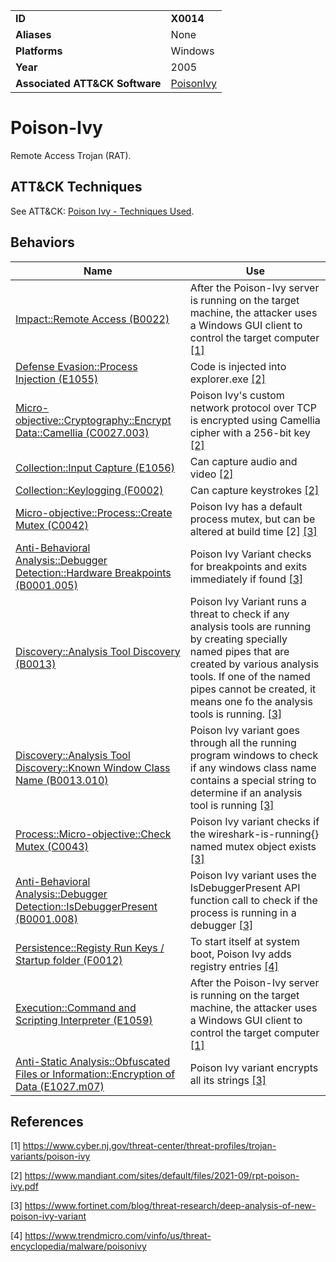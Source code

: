 |||
|---|---|
|**ID**|**X0014**|
|**Aliases**|None|
|**Platforms**|Windows|
|**Year**|2005|
|**Associated ATT&CK Software**|[PoisonIvy](https://attack.mitre.org/software/S0012/)|


Poison-Ivy
==========
Remote Access Trojan (RAT).

ATT&CK Techniques
-----------------
See ATT&CK: [Poison Ivy - Techniques Used](https://attack.mitre.org/software/S0012/).

Behaviors
---------
|Name|Use|
|---|---|
|[Impact::Remote Access (B0022)](../impact/remote-access.md)|After the Poison-Ivy server is running on the target machine, the attacker uses a Windows GUI client to control the target computer [[1]](#1)|
|[Defense Evasion::Process Injection (E1055)](../defense-evasion/process-inject.md)|Code is injected into explorer.exe [[2]](#2)|
|[Micro-objective::Cryptography::Encrypt Data::Camellia (C0027.003)](../micro-behaviors/cryptography/encrypt.md)|Poison Ivy's custom network protocol over TCP is encrypted using Camellia cipher with a 256-bit key  [[2]](#2)|
|[Collection::Input Capture (E1056)](../collection/input-capture.md)|Can capture audio and video  [[2]](#2)|
|[Collection::Keylogging (F0002)](../collection/keylogging.md)|Can capture keystrokes  [[2]](#2)|
|[Micro-objective::Process::Create Mutex (C0042)](../micro-behaviors/process/create-mutex.md)|Poison Ivy has a default process mutex, but can be altered at build time [2] [[3]](#3)|
|[Anti-Behavioral Analysis::Debugger Detection::Hardware Breakpoints (B0001.005)](../anti-behavioral-analysis/detect-debugger.md)|Poison Ivy Variant checks for breakpoints and exits immediately if found [[3]](#3)|
|[Discovery::Analysis Tool Discovery (B0013)](../discovery/analysis-tool-discover.md)|Poison Ivy Variant runs a threat to check if any analysis tools are running by creating specially named pipes that are created by various analysis tools. If one of the named pipes cannot be created, it means one fo the analysis tools is running.  [[3]](#3)|
|[Discovery::Analysis Tool Discovery::Known Window Class Name (B0013.010)](../discovery/analysis-tool-discover.md)|Poison Ivy variant goes through all the running program windows to check  if any windows class name contains a special string to determine if an analysis tool is running [[3]](#3)|
|[Process::Micro-objective::Check Mutex (C0043)](../micro-behaviors/process/check-mutex.md)|Poison Ivy variant checks if the wireshark-is-running{} named mutex object exists [[3]](#3)|
|[Anti-Behavioral Analysis::Debugger Detection::IsDebuggerPresent (B0001.008)](../anti-behavioral-analysis/detect-debugger.md)|Poison Ivy variant uses the IsDebuggerPresent API function call to check if the process is running in a debugger [[3]](#3)|
|[Persistence::Registy Run Keys / Startup folder (F0012)](../persistence/registry-run-startup.md)|To start itself at system boot, Poison Ivy adds registry entries [[4]](#4)|
|[Execution::Command and Scripting Interpreter (E1059)](../execution/command-line.md)|After the Poison-Ivy server is running on the target machine, the attacker uses a Windows GUI client to control the target computer [[1]](#1)|
|[Anti-Static Analysis::Obfuscated Files or Information::Encryption of Data (E1027.m07)](../anti-static-analysis/exe-code-obfuscate.md)|Poison Ivy variant encrypts all its strings [[3]](#3)|

References
----------
<a name="1">[1]</a> https://www.cyber.nj.gov/threat-center/threat-profiles/trojan-variants/poison-ivy

<a name="2">[2]</a> https://www.mandiant.com/sites/default/files/2021-09/rpt-poison-ivy.pdf

<a name="3">[3]</a> https://www.fortinet.com/blog/threat-research/deep-analysis-of-new-poison-ivy-variant

<a name="4">[4]</a> https://www.trendmicro.com/vinfo/us/threat-encyclopedia/malware/poisonivy